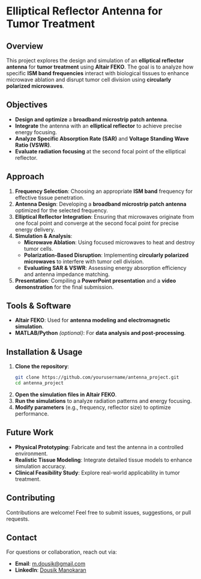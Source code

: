 # Elliptical Reflector Antenna for Tumor Treatment

## Overview
This project explores the design and simulation of an **elliptical reflector antenna** for **tumor treatment** using **Altair FEKO**. The goal is to analyze how specific **ISM band frequencies** interact with biological tissues to enhance microwave ablation and disrupt tumor cell division using **circularly polarized microwaves**.

## Objectives
- **Design and optimize** a **broadband microstrip patch antenna**.
- **Integrate** the antenna with an **elliptical reflector** to achieve precise energy focusing.
- **Analyze Specific Absorption Rate (SAR)** and **Voltage Standing Wave Ratio (VSWR)**.
- **Evaluate radiation focusing** at the second focal point of the elliptical reflector.

## Approach
1. **Frequency Selection**: Choosing an appropriate **ISM band** frequency for effective tissue penetration.
2. **Antenna Design**: Developing a **broadband microstrip patch antenna** optimized for the selected frequency.
3. **Elliptical Reflector Integration**: Ensuring that microwaves originate from one focal point and converge at the second focal point for precise energy delivery.
4. **Simulation & Analysis**:
   - **Microwave Ablation**: Using focused microwaves to heat and destroy tumor cells.
   - **Polarization-Based Disruption**: Implementing **circularly polarized microwaves** to interfere with tumor cell division.
   - **Evaluating SAR & VSWR**: Assessing energy absorption efficiency and antenna impedance matching.
5. **Presentation**: Compiling a **PowerPoint presentation** and a **video demonstration** for the final submission.

## Tools & Software
- **Altair FEKO**: Used for **antenna modeling and electromagnetic simulation**.
- **MATLAB/Python** *(optional)*: For **data analysis and post-processing**.

## Installation & Usage
1. **Clone the repository**:
   ```sh
   git clone https://github.com/yourusername/antenna_project.git
   cd antenna_project
   ```
2. **Open the simulation files in Altair FEKO**.
3. **Run the simulations** to analyze radiation patterns and energy focusing.
4. **Modify parameters** (e.g., frequency, reflector size) to optimize performance.

## Future Work
- **Physical Prototyping**: Fabricate and test the antenna in a controlled environment.
- **Realistic Tissue Modeling**: Integrate detailed tissue models to enhance simulation accuracy.
- **Clinical Feasibility Study**: Explore real-world applicability in tumor treatment.

## Contributing
Contributions are welcome! Feel free to submit issues, suggestions, or pull requests.

## Contact
For questions or collaboration, reach out via:
- **Email**: [m.dousik@gmail.com](mailto:m.dousik@gmail.com)
- **LinkedIn**: [Dousik Manokaran](https://www.linkedin.com/in/dousikmanokaran)
